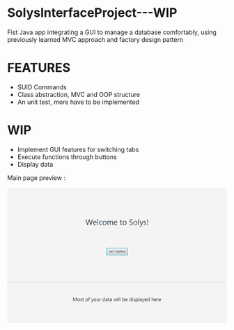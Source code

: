 # SolysInterfaceProject---WIP
Fist Java app integrating a GUI to manage a database comfortably, using previously learned MVC approach and factory design pattern

# FEATURES 
- SUID Commands
- Class abstraction, MVC and OOP structure
- An unit test, more have to be implemented  

# WIP
- Implement GUI features for switching tabs
- Execute functions through buttons
- Display data 

Main page preview :

![Alt text](/src/main/resources/screenshots/solysMainPage.png "Optional Title")